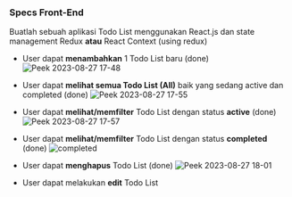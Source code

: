 ### Specs Front-End

Buatlah sebuah aplikasi Todo List menggunakan React.js dan state management Redux **atau** React Context (using redux)

- User dapat **menambahkan** 1 Todo List baru (done)
   ![Peek 2023-08-27 17-48](https://github.com/mohammedazez/todo-list-skilvul-fe/assets/37678093/07663d20-9c8d-4bed-aba9-94a733814bd6)

- User dapat **melihat semua Todo List (All)** baik yang sedang active dan completed (done)
  ![Peek 2023-08-27 17-55](https://github.com/mohammedazez/todo-list-skilvul-fe/assets/37678093/90ba0f8c-ba31-492f-a927-1101baa9b014)


- User dapat **melihat/memfilter** Todo List dengan status **active** (done)
  ![Peek 2023-08-27 17-57](https://github.com/mohammedazez/todo-list-skilvul-fe/assets/37678093/17e622fe-7d3b-4fdb-90c7-c1ae9444a56e)


- User dapat **melihat/memfilter** Todo List dengan status **completed** (done)
  ![completed](https://github.com/mohammedazez/todo-list-skilvul-fe/assets/37678093/d69592ad-946d-4383-b6bf-f0bb09549823)


- User dapat **menghapus** Todo List (done)
  ![Peek 2023-08-27 18-01](https://github.com/mohammedazez/todo-list-skilvul-fe/assets/37678093/e95c90a3-7547-493c-a0ef-96cba8ab931b)


- User dapat melakukan **edit** Todo List
